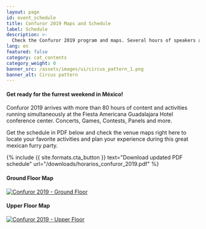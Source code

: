 ```yaml
---
layout: page
id: event_schedule
title: Confuror 2019 Maps and Schedule
label: Schedule
description: >-
  Check the Confuror 2019 program and maps. Several hours of speakers and guests sharing their content. Keep reading to learn more.
lang: en
featured: false
category: cat_contents
category_weight: 0
banner_src: /assets/images/ui/circus_pattern_1.png
banner_alt: Circus pattern
---
```


#### Get ready for the furrest weekend in México!

Confuror 2019 arrives with more than 80 hours of content and activities running simultaneously at the Fiesta Americana Guadalajara Hotel conference center. Concerts, Games, Contests, Panels and more.

Get the schedule in PDF below and check the venue maps right here to locate your favorite activities and plan your experience during this great mexican furry party.

{%
  include {{ site.formats.cta_button }}
  text="Download updated PDF schedule"
  url="/downloads/horarios_confuror_2019.pdf"
%}

#### Ground Floor Map

<div class="container">
  <a href="/assets/images/mapa_planta_baja.png" data-featherlight="image">
    <img class="img-fluid" src="/assets/images/mapa_planta_baja.png" alt="Confuror 2019 - Ground Floor">
  </a>
</div>

#### Upper Floor Map

<div class="container">
  <a href="/assets/images/mapa_planta_superior.png" data-featherlight="image">
    <img class="img-fluid" src="/assets/images/mapa_planta_superior.png" alt="Confuror 2019 - Upper Floor">
  </a>
</div>